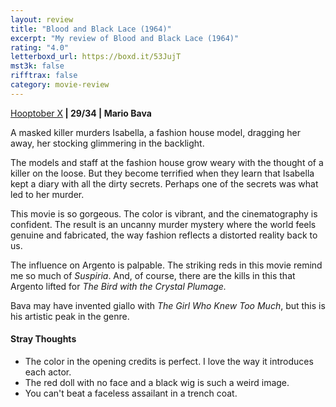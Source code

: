 ```yaml
---
layout: review
title: "Blood and Black Lace (1964)"
excerpt: "My review of Blood and Black Lace (1964)"
rating: "4.0"
letterboxd_url: https://boxd.it/53JujT
mst3k: false
rifftrax: false
category: movie-review
---
```


<a href="https://boxd.it/pmi12" rel="nofollow">Hooptober X</a><b> | 29/34 | Mario Bava</b>

A masked killer murders Isabella, a fashion house model, dragging her away, her stocking glimmering in the backlight.

The models and staff at the fashion house grow weary with the thought of a killer on the loose. But they become terrified when they learn that Isabella kept a diary with all the dirty secrets. Perhaps one of the secrets was what led to her murder.

This movie is so gorgeous. The color is vibrant, and the cinematography is confident. The result is an uncanny murder mystery where the world feels genuine and fabricated, the way fashion reflects a distorted reality back to us.

The influence on Argento is palpable. The striking reds in this movie remind me so much of <i>Suspiria</i>. And, of course, there are the kills in this that Argento lifted for <i>The Bird with the Crystal Plumage.</i>

Bava may have invented giallo with <i>The Girl Who Knew Too Much</i>, but this is his artistic peak in the genre.

#### Stray Thoughts

- The color in the opening credits is perfect. I love the way it introduces each actor.
- The red doll with no face and a black wig is such a weird image.
- You can't beat a faceless assailant in a trench coat.
